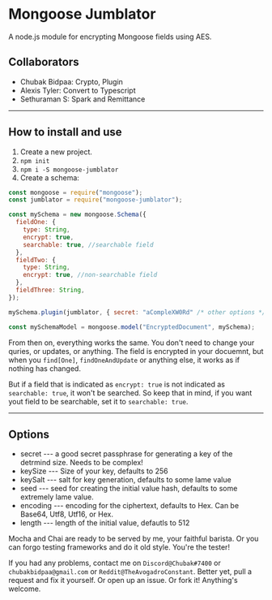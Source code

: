 # Mongoose Jumblator

A node.js module for encrypting Mongoose fields using AES.

## Collaborators

- Chubak Bidpaa: Crypto, Plugin
- Alexis Tyler: Convert to Typescript
- Sethuraman S: Spark and Remittance

---

## How to install and use

1. Create a new project.
2. `npm init`
3. `npm i -S mongoose-jumblator`
4. Create a schema:

```javascript
const mongoose = require("mongoose");
const jumblator = require("mongoose-jumblator");

const mySchema = new mongoose.Schema({
  fieldOne: {
    type: String,
    encrypt: true,
    searchable: true, //searchable field
  },
  fieldTwo: {
    type: String,
    encrypt: true, //non-searchable field
  },
  fieldThree: String,
});

mySchema.plugin(jumblator, { secret: "aCompleXW0Rd" /* other options */ });

const mySchemaModel = mongoose.model("EncryptedDocument", mySchema);
```

From then on, everything works the same. You don't need to change your quries, or updates, or anything. The field is encrypted in your docuemnt, but when you `find[One]`, `findOneAndUpdate` or anything else, it works as if nothing has changed.

But if a field that is indicated as `encrypt: true` is not indicated as `searchable: true`, it won't be searched. So keep that in mind, if you want yout field to be searchable, set it to `searchable: true`.

---

## Options

- secret --- a good secret passphrase for generating a key of the detrmind size. Needs to be complex!
- keySize --- Size of your key, defaults to 256
- keySalt --- salt for key generation, defaults to some lame value
- seed --- seed for creating the initial value hash, defaults to some extremely lame value.
- encoding --- encoding for the ciphertext, defaults to Hex. Can be Base64, Utf8, Utf16, or Hex.
- length --- length of the initial value, defautls to 512

Mocha and Chai are ready to be served by me, your faithful barista. Or you can forgo testing frameworks and do it old style. You're the tester!

If you had any problems, contact me on `Discord@Chubak#7400` or `chubakbidpaa@gmail.com` or `Reddit@TheAvogadroConstant`. Better yet, pull a request and fix it yourself. Or open up an issue. Or fork it! Anything's welcome.
